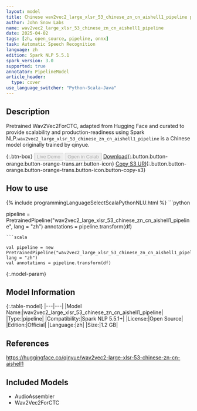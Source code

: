 ```yaml
---
layout: model
title: Chinese wav2vec2_large_xlsr_53_chinese_zn_cn_aishell1_pipeline pipeline Wav2Vec2ForCTC from qinyue
author: John Snow Labs
name: wav2vec2_large_xlsr_53_chinese_zn_cn_aishell1_pipeline
date: 2025-04-02
tags: [zh, open_source, pipeline, onnx]
task: Automatic Speech Recognition
language: zh
edition: Spark NLP 5.5.1
spark_version: 3.0
supported: true
annotator: PipelineModel
article_header:
  type: cover
use_language_switcher: "Python-Scala-Java"
---
```


## Description

Pretrained Wav2Vec2ForCTC, adapted from Hugging Face and curated to provide scalability and production-readiness using Spark NLP.`wav2vec2_large_xlsr_53_chinese_zn_cn_aishell1_pipeline` is a Chinese model originally trained by qinyue.

{:.btn-box}
<button class="button button-orange" disabled>Live Demo</button>
<button class="button button-orange" disabled>Open in Colab</button>
[Download](https://s3.amazonaws.com/auxdata.johnsnowlabs.com/public/models/wav2vec2_large_xlsr_53_chinese_zn_cn_aishell1_pipeline_zh_5.5.1_3.0_1743603074662.zip){:.button.button-orange.button-orange-trans.arr.button-icon}
[Copy S3 URI](s3://auxdata.johnsnowlabs.com/public/models/wav2vec2_large_xlsr_53_chinese_zn_cn_aishell1_pipeline_zh_5.5.1_3.0_1743603074662.zip){:.button.button-orange.button-orange-trans.button-icon.button-copy-s3}

## How to use



<div class="tabs-box" markdown="1">
{% include programmingLanguageSelectScalaPythonNLU.html %}
```python

pipeline = PretrainedPipeline("wav2vec2_large_xlsr_53_chinese_zn_cn_aishell1_pipeline", lang = "zh")
annotations =  pipeline.transform(df)   

```
```scala

val pipeline = new PretrainedPipeline("wav2vec2_large_xlsr_53_chinese_zn_cn_aishell1_pipeline", lang = "zh")
val annotations = pipeline.transform(df)

```
</div>

{:.model-param}
## Model Information

{:.table-model}
|---|---|
|Model Name:|wav2vec2_large_xlsr_53_chinese_zn_cn_aishell1_pipeline|
|Type:|pipeline|
|Compatibility:|Spark NLP 5.5.1+|
|License:|Open Source|
|Edition:|Official|
|Language:|zh|
|Size:|1.2 GB|

## References

https://huggingface.co/qinyue/wav2vec2-large-xlsr-53-chinese-zn-cn-aishell1

## Included Models

- AudioAssembler
- Wav2Vec2ForCTC
